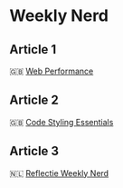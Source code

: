 # Weekly Nerd 

## Article 1
🇬🇧 [Web Performance](https://medium.com/@jeanydevriez/web-performance-a4593ba7bf)

## Article 2
🇬🇧 [Code Styling Essentials](https://medium.com/@jeanydevriez/code-styling-essentials-12fdc9e17fae)

## Article 3
🇳🇱 [Reflectie Weekly Nerd](https://medium.com/@jeanydevriez/reflectie-2155f25fee24)
